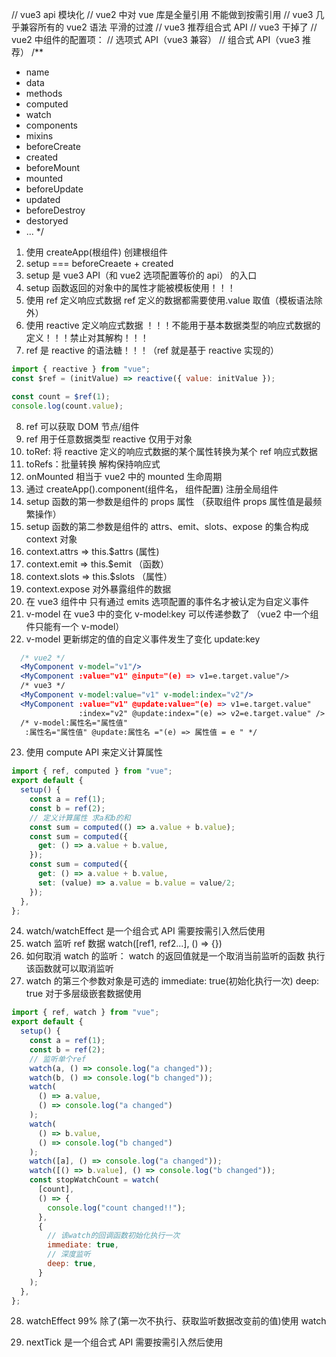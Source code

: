 // vue3 api 模块化
// vue2 中对 vue 库是全量引用 不能做到按需引用
// vue3 几乎兼容所有的 vue2 语法 平滑的过渡
// vue3 推荐组合式 API
// vue3 干掉了
// vue2 中组件的配置项：
// 选项式 API（vue3 兼容）
// 组合式 API（vue3 推荐）
/\*\*

- name
- data
- methods
- computed
- watch
- components
- mixins
- beforeCreate
- created
- beforeMount
- mounted
- beforeUpdate
- updated
- beforeDestroy
- destoryed
- ...
  \*/

1. 使用 createApp(根组件) 创建根组件
2. setup === beforeCreaete + created
3. setup 是 vue3 API（和 vue2 选项配置等价的 api） 的入口
4. setup 函数返回的对象中的属性才能被模板使用！！！
5. 使用 ref 定义响应式数据 ref 定义的数据都需要使用.value 取值（模板语法除外）
6. 使用 reactive 定义响应式数据 ！！！不能用于基本数据类型的响应式数据的定义！！！禁止对其解构！！！
7. ref 是 reactive 的语法糖！！！（ref 就是基于 reactive 实现的）

```js
import { reactive } from "vue";
const $ref = (initValue) => reactive({ value: initValue });

const count = $ref(1);
console.log(count.value);
```

8. ref 可以获取 DOM 节点/组件
9. ref 用于任意数据类型 reactive 仅用于对象
10. toRef: 将 reactive 定义的响应式数据的某个属性转换为某个 ref 响应式数据
11. toRefs：批量转换 解构保持响应式
12. onMounted 相当于 vue2 中的 mounted 生命周期
13. 通过 createApp().component(组件名， 组件配置) 注册全局组件
14. setup 函数的第一参数是组件的 props 属性 （获取组件 props 属性值是最频繁操作）
15. setup 函数的第二参数是组件的 attrs、emit、slots、expose 的集合构成 context 对象
16. context.attrs => this.$attrs (属性)
17. context.emit => this.$emit （函数）
18. context.slots => this.$slots （属性）
19. context.expose 对外暴露组件的数据
20. 在 vue3 组件中 只有通过 emits 选项配置的事件名才被认定为自定义事件
21. v-model 在 vue3 中的变化 v-model:key 可以传递参数了 （vue2 中一个组件只能有一个 v-model）
22. v-model 更新绑定的值的自定义事件发生了变化 update:key

```jsx
  /* vue2 */
  <MyComponent v-model="v1"/>
  <MyComponent :value="v1" @input="(e) => v1=e.target.value"/>
  /* vue3 */
  <MyComponent v-model:value="v1" v-model:index="v2"/>
  <MyComponent :value="v1" @update:value="(e) => v1=e.target.value"
               :index="v2" @update:index="(e) => v2=e.target.value" />
  /* v-model:属性名="属性值"
   :属性名="属性值" @update:属性名 ="(e) => 属性值 = e " */
```

23. 使用 compute API 来定义计算属性

```js
import { ref, computed } from "vue";
export default {
  setup() {
    const a = ref(1);
    const b = ref(2);
    // 定义计算属性 求a和b的和
    const sum = computed(() => a.value + b.value);
    const sum = computed({
      get: () => a.value + b.value,
    });
    const sum = computed({
      get: () => a.value + b.value,
      set: (value) => a.value = b.value = value/2;
    });
  },
};
```

24. watch/watchEffect 是一个组合式 API 需要按需引入然后使用
25. watch 监听 ref 数据 watch([ref1, ref2...], () => {})
26. 如何取消 watch 的监听： watch 的返回值就是一个取消当前监听的函数 执行该函数就可以取消监听
27. watch 的第三个参数对象是可选的 immediate: true(初始化执行一次) deep: true 对于多层级嵌套数据使用

```js
import { ref, watch } from "vue";
export default {
  setup() {
    const a = ref(1);
    const b = ref(2);
    // 监听单个ref
    watch(a, () => console.log("a changed"));
    watch(b, () => console.log("b changed"));
    watch(
      () => a.value,
      () => console.log("a changed")
    );
    watch(
      () => b.value,
      () => console.log("b changed")
    );
    watch([a], () => console.log("a changed"));
    watch([() => b.value], () => console.log("b changed"));
    const stopWatchCount = watch(
      [count],
      () => {
        console.log("count changed!!");
      },
      {
        // 该watch的回调函数初始化执行一次
        immediate: true,
        // 深度监听
        deep: true,
      }
    );
  },
};
```

28. watchEffect 99% 除了(第一次不执行、获取监听数据改变前的值)使用 watch

29. nextTick 是一个组合式 API 需要按需引入然后使用
